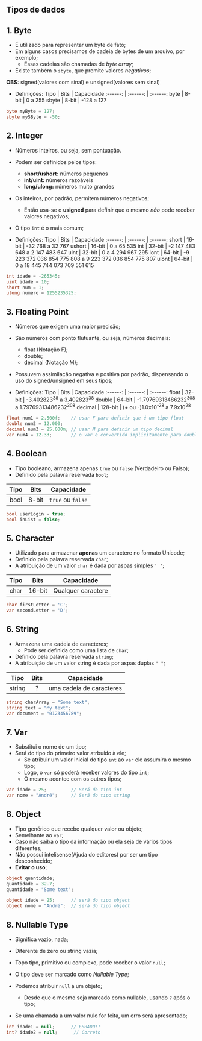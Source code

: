 ## Tipos de dados

## 1. Byte

- É utilizado para representar um byte de fato;
- Em alguns casos precisamos de cadeia de bytes de um arquivo, por exemplo;
    - Essas cadeias são chamadas de _byte array_;
- Existe também o `sbyte`, que premite valores _negativos_;

**OBS:** signed(valores com sinal) e unsigned(valores sem sinal)

- Definições:
Tipo | Bits | Capacidade
 :------: | :------: | :------:
byte | 8-bit | 0 a 255
sbyte | 8-bit | -128 a 127

```csharp
byte myByte = 127;
sbyte mySByte = -50;
```

## 2. Integer

- Números inteiros, ou seja, sem pontuação.
- Podem ser definidos pelos tipos:
    - **short/ushort:** números pequenos
    - **int/uint:** números razoáveis
    - **long/ulong:** números muito grandes
- Os inteiros, por padrão, permitem números negativos;
    - Então usa-se o **usigned** para definir que o mesmo _não_ pode receber valores negativos;
- O tipo `int` é o mais comum;

- Definições:
Tipo | Bits | Capacidade
 :------: | :------: | :------:
short | 16-bit | -32 768 a 32 767
ushort | 16-bit | 0 a 65 535
int | 32-bit | -2 147 483 648 a 2 147 483 647
uint | 32-bit | 0 a 4 294 967 295
lont | 64-bit | -9 223 372 036 854 775 808 a 9 223 372 036 854 775 807
ulont | 64-bit | 0 a 18 445 744 073 709 551 615

```csharp
int idade = -265345;
uint idade = 10;
short num = 1;
ulong numero = 1255235325;
```

## 3. Floating Point

- Números que exigem uma maior precisão;
- São números com ponto flutuante, ou seja, números decimais:
    - float (Notação F);
    - double;
    - decimal (Notação M);
- Possuvem assimilação negativa e positiva por padrão, dispensando o uso do signed/unsigned em seus tipos;

- Definições:
Tipo | Bits | Capacidade
 :------: | :------: | :------:
float | 32-bit | -3.402823<sup>38</sup> a 3.402823<sup>38</sup>
double | 64-bit | -1.79769313486232<sup>308</sup> a 1.79769313486232<sup>308</sup>
decimal | 128-bit | (+ ou -)1.0x10<sup>-28</sup> a 7.9x10<sup>28</sup>

```csharp
float num1 = 2.500f;    // usar F para definir que é um tipo float
double num2 = 12.000;
decimal num3 = 25.000m; // usar M para definir um tipo decimal
var num4 = 12.33;       // o var é convertido implicitamente para double
```

## 4. Boolean

- Tipo booleano, armazena apenas `true` ou `false` (Verdadeiro ou Falso);
- Definido pela palavra reservada `bool`;

Tipo | Bits | Capacidade
 :------: | :------: | :------:
 bool | 8-bit | `true` ou `false` 

```csharp
bool userLogin = true;
bool inList = false;
```

## 5. Character

- Utilizado para armazenar **apenas** um caractere no formato Unicode;
- Definido pela palavra reservada `char`;
- A atribuição de um valor `char` é dada por aspas simples `' '`;

Tipo | Bits | Capacidade
 :------: | :------: | :------:
char | 16-bit | Qualquer caractere

```csharp
char firstLetter = 'C';
var secondLetter = 'D';
```

## 6. String

- Armazena uma cadeia de caracteres;
    - Pode ser definida como uma lista de `char`;
- Definido pela palavra reservada `string`;
- A atribuição de um valor string é dada por aspas duplas `" "`;

Tipo | Bits | Capacidade
 :------: | :------: | :------:
string | ? | uma cadeia de caracteres

```csharp
string charArray = "Some text";
string text = "My text";
var document = "0123456789";
```

## 7. Var

- Substitui o nome de um tipo;
- Será do tipo do primeiro valor atrbuído à ele;
    - Se atribuir um valor inicial do tipo `int` ao `var` ele assumira o mesmo tipo;
    - Logo, o `var` só poderá receber valores do tipo `int`;
    - O mesmo acontce com os outros tipos;

```csharp
var idade = 25;         // Será do tipo int
var nome = "André";     // Será do tipo string 
```

## 8. Object

- Tipo genérico que recebe qualquer valor ou objeto;
- Semelhante ao `var`;
- Caso não saiba o tipo da informação ou ela seja de vários tipos diferentes;
- Não possui intelisense(Ajuda do editores) por ser um tipo desconhecido;
- **Evitar o uso**;

```csharp
object quantidade;
quantidade = 32.7;
quantidade = "Some text";

object idade = 25;      // será do tipo object
object nome = "André";  // será do tipo object
```

## 8. Nullable Type

- Significa vazio, nada;
- Diferente de zero ou string vazia;
- Topo tipo, primitivo ou complexo, pode receber o valor `null`;
- O tipo deve ser marcado como _Nullable Type_;

- Podemos atribuir `null` a um objeto;
    - Desde que o  mesmo seja marcado como nullable, usando `?` após o tipo;
- Se uma chamada a um valor nulo for feita, um erro será apresentado;

```csharp
int idade1 = null;      // ERRADO!!
int? idade2 = null;      // Correto
```
